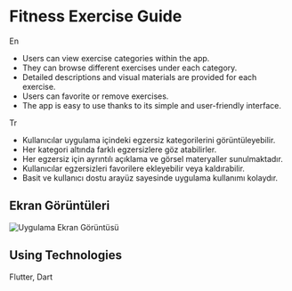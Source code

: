 
# Fitness Exercise Guide


En
- Users can view exercise categories within the app.
- They can browse different exercises under each category.
- Detailed descriptions and visual materials are provided for each exercise.
- Users can favorite or remove exercises.
- The app is easy to use thanks to its simple and user-friendly interface.

Tr
- Kullanıcılar uygulama içindeki egzersiz kategorilerini görüntüleyebilir.
- Her kategori altında farklı egzersizlere göz atabilirler.
- Her egzersiz için ayrıntılı açıklama ve görsel materyaller sunulmaktadır.
- Kullanıcılar egzersizleri favorilere ekleyebilir veya kaldırabilir.
- Basit ve kullanıcı dostu arayüz sayesinde uygulama kullanımı kolaydır.
## Ekran Görüntüleri

![Uygulama Ekran Görüntüsü](https://via.placeholder.com/468x300?text=App+Screenshot+Here)

  
## Using Technologies

Flutter, Dart

  